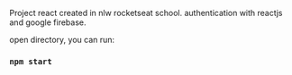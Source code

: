 Project react created in nlw rocketseat school.
authentication with reactjs and google firebase.



open directory, you can run:
### `npm start` ###
